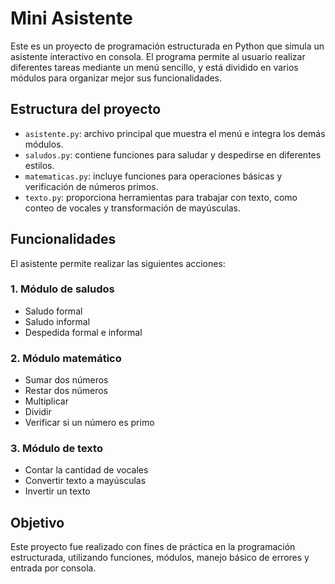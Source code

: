 # Mini Asistente

Este es un proyecto de programación estructurada en Python que simula un asistente interactivo en consola. El programa permite al usuario realizar diferentes tareas mediante un menú sencillo, y está dividido en varios módulos para organizar mejor sus funcionalidades.

## Estructura del proyecto

- `asistente.py`: archivo principal que muestra el menú e integra los demás módulos.
- `saludos.py`: contiene funciones para saludar y despedirse en diferentes estilos.
- `matematicas.py`: incluye funciones para operaciones básicas y verificación de números primos.
- `texto.py`: proporciona herramientas para trabajar con texto, como conteo de vocales y transformación de mayúsculas.

## Funcionalidades

El asistente permite realizar las siguientes acciones:

### 1. Módulo de saludos
- Saludo formal
- Saludo informal
- Despedida formal e informal

### 2. Módulo matemático
- Sumar dos números
- Restar dos números
- Multiplicar
- Dividir
- Verificar si un número es primo

### 3. Módulo de texto
- Contar la cantidad de vocales
- Convertir texto a mayúsculas
- Invertir un texto

## Objetivo

Este proyecto fue realizado con fines de práctica en la programación estructurada, utilizando funciones, módulos, manejo básico de errores y entrada por consola.


